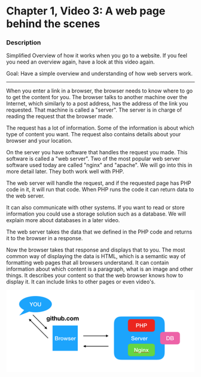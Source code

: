 # Chapter 1, Video 3: A web page behind the scenes

### Description
Simplified Overview of how it works when you go to a website.
If you feel you need an overview again, have a look at this video again.

Goal: Have a simple overview and understanding of how web servers work. 

---- 

When you enter a link in a browser, the browser needs to know where to go to get the content for you. The browser talks to another machine over the Internet, which similarly to a post address, has the address of the link you requested. That machine is called a "server". The server is in charge of reading the request that the browser made. 

The request has a lot of information. Some of the information is about which type of content you want. The request also contains details about your browser and your location. 

On the server you have software that handles the request you made. This software is called a "web server". Two of the most popular web server software used today are called "nginx" and "apache". We will go into this in more detail later. They both work well with PHP.

The web server will handle the request, and if the requested page has PHP code in it, it will run that code. 
When PHP runs the code it can return data to the web server.

It can also communicate with other systems. If you want to read or store information you could use a storage solution such as a database. We will explain more about databases in a later video.

The web server takes the data that we defined in the PHP code and returns it to the browser in a response.

Now the browser takes that response and displays that to you. The most common way of displaying the data is HTML, which is a semantic way of formatting web pages that all browsers understand. It can contain information about which content is a paragraph, what is an image and other things. It describes your content so that the web browser knows how to display it. It can include links to other pages or even video's. 

![Web server process](webrequest.png)